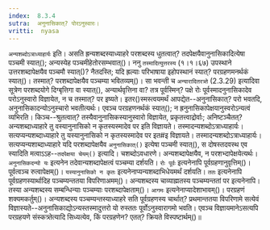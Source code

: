 ```yaml
---
index:  8.3.4
sutra:  अनुनासिकात्? पोरऽनुस्वारः।
vritti:  nyasa
---
```


`अन्यशब्दोऽत्राध्याहार्यः` इति। असति ह्रन्यशब्दस्याध्याहरे परशब्दस्य धुतत्वात्? तदपेक्षयैवानुनासिकादित्येषा पञ्चमी स्यात्(); अन्यस्येह पञ्चमीहेतोरसम्भवात्()। ननु `तस्मादित्युत्तरस्य` (१।१।६७) उपस्थाने उत्तरशब्दापेक्षयैव पञ्चमौ स्यात्()? नैतदस्ति; यदि ह्रल्याः परिभाषाया इहोपस्थानं स्यात्? परग्रहणमनर्थकं स्यात्()। तस्मात्? परशब्दापेक्षयैव पञ्चम्या भवितव्यम्()। सा भवन्ती च `अन्यारादितरत्र्ते` (2.3.29) इत्यादिवा सूत्रेण परशब्दयोगे दिग्बृत्तिगा वा स्यात्(), अन्यार्थवृत्तिना वा? तत्र पूर्वस्मिन्? पक्षे रोः पूर्वस्मादनुनासिकादेव परोऽनुस्वारो विज्ञायेत, न च तस्मात्? पर इष्यते। इतर()स्मस्त्वयमर्थं आपद्येत--अनुनासिकात्? परो भवतदि, अनुनासिकादन्योऽनुस्चारो भवतीत्यर्थः। एवञ्च परग्रहणनर्थकं स्यात्(); न ह्रनुनासिकापेक्षयानुस्वरोऽन्यत्वं व्यभिरति। किञ्च--श्रुतत्वात्? तस्यैवानुनासिकस्यानुस्वारो विज्ञायेत, प्रकृतत्त्वाद्रोर्वाः; अनिष्टञ्चैतत्? अन्यशब्दाध्याहारे तु वस्यानुनासिको न कृतस्यस्मादेव पर इति विज्ञायते। तस्मादन्यशब्दोऽत्राध्याहार्यः। सत्यप्यन्यशब्दाध्याहारे तु यस्यानुनासिको न कृतस्यस्मादेव पर इत#इ विज्ञायते। तस्मादन्यशब्दोऽत्राध्याहार्यः। सत्यप्यन्यशाब्दाध्याहारे यदि परशब्दापेक्षयैव `अनुनासिकात्()` इत्येषा पञ्चमी स्यात्(), स दोषस्तदवस्थ एव स्यादिति मत्वाऽ‌ऽह--`तदपेक्षया चेयम्()` इत्यादि। चशब्दोऽवधारणे। अन्यशब्दापेक्षयैव, न परशभ्दापेक्षयेत्यर्थः। `अनुनासिकदन्यो यः` इत्यनेन तदेवान्यशब्दापेक्षत्वं पञ्चम्या दर्शयति। `रोः पूर्वः` इत्यनेनापि पूर्वग्रहणानुवृत्तिम्()। पूर्वत्वञ्च रुत्वापेक्षम्()। `यस्यानुनासिको न कृतः` इत्यनेनाप्यन्यशब्दाभिधेयमर्थं दर्शयति। `ततः` इत्यनेनापि पूर्वग्रहणस्यार्थादिह पञ्चम्यन्ततया विपरिणाअमम्()। अन्यशब्दस्य चाव्याह्मतस्य पञ्चम्यन्ततां पर इत्यनेनापि। तस्या अन्यशब्दस्य सम्बन्धिन्याः पञ्चम्याः परशब्दापेक्षताम्()। `आगमः` इत्यनेनाप्यादेशाभावम्()। 
परग्रहणं शक्यमकर्तुम्()। अन्यशब्दस्य पञ्चम्यन्तस्याध्याहरे सति पूर्वग्रहणस्य चार्थात्? प्रथमान्ततया विपरिणामे सत्येवं विज्ञास्यते--अनुनासिकाद्योऽन्यस्तस्मादुत्तरो यो रुस्ततः पूर्वोऽनुस्वारागमो भवति। एवञ्च विज्ञायमानेऽसत्यपि परग्रहयणे संस्कत्र्तेत्यादि सिध्यत्येव, किं परग्रहणेन? एतत्? क्रियते विस्पष्टार्थम्()॥

